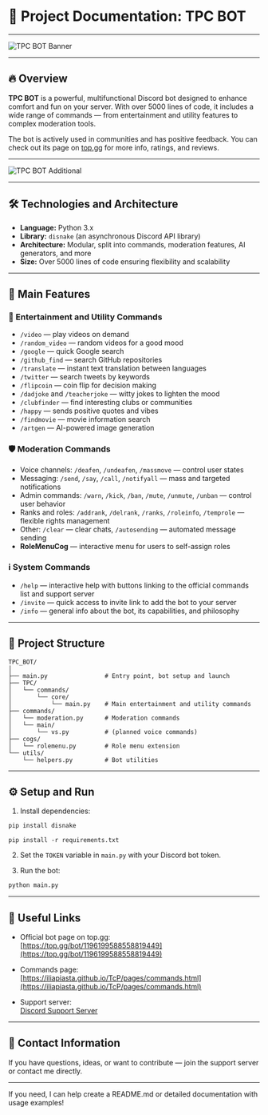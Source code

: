 
# 📘 Project Documentation: TPC BOT

---

![TPC BOT Banner](https://cdn.discordapp.com/avatars/1196199588558819449/a_3a562b89e7a14205baf010e3eaf18c1a.gif?size=1024)

---

## 🔥 Overview

**TPC BOT** is a powerful, multifunctional Discord bot designed to enhance comfort and fun on your server. With over 5000 lines of code, it includes a wide range of commands — from entertainment and utility features to complex moderation tools.

The bot is actively used in communities and has positive feedback. You can check out its page on [top.gg](https://top.gg/bot/1196199588558819449) for more info, ratings, and reviews.

---

![TPC BOT Additional](https://i.imgur.com/9JavKJc.jpeg)

---

## 🛠 Technologies and Architecture

- **Language:** Python 3.x
- **Library:** `disnake` (an asynchronous Discord API library)
- **Architecture:** Modular, split into commands, moderation features, AI generators, and more
- **Size:** Over 5000 lines of code ensuring flexibility and scalability

---

## 🚀 Main Features

### 🎉 Entertainment and Utility Commands

- `/video` — play videos on demand
- `/random_video` — random videos for a good mood
- `/google` — quick Google search
- `/github_find` — search GitHub repositories
- `/translate` — instant text translation between languages
- `/twitter` — search tweets by keywords
- `/flipcoin` — coin flip for decision making
- `/dadjoke` and `/teacherjoke` — witty jokes to lighten the mood
- `/clubfinder` — find interesting clubs or communities
- `/happy` — sends positive quotes and vibes
- `/findmovie` — movie information search
- `/artgen` — AI-powered image generation

### 🛡 Moderation Commands

- Voice channels: `/deafen`, `/undeafen`, `/massmove` — control user states
- Messaging: `/send`, `/say`, `/call`, `/notifyall` — mass and targeted notifications
- Admin commands: `/warn`, `/kick`, `/ban`, `/mute`, `/unmute`, `/unban` — control user behavior
- Ranks and roles: `/addrank`, `/delrank`, `/ranks`, `/roleinfo`, `/temprole` — flexible rights management
- Other: `/clear` — clear chats, `/autosending` — automated message sending
- **RoleMenuCog** — interactive menu for users to self-assign roles

### ℹ️ System Commands

- `/help` — interactive help with buttons linking to the official commands list and support server
- `/invite` — quick access to invite link to add the bot to your server
- `/info` — general info about the bot, its capabilities, and philosophy

---

## 📂 Project Structure

```
TPC_BOT/
│
├── main.py                # Entry point, bot setup and launch
├── TPC/
│   └── commands/
│       └── core/
│           └── main.py    # Main entertainment and utility commands
├── commands/
│   └── moderation.py      # Moderation commands
│   └── main/
│       └── vs.py          # (planned voice commands)
├── cogs/
│   └── rolemenu.py        # Role menu extension
└── utils/
    └── helpers.py         # Bot utilities
```

---

## ⚙️ Setup and Run

1. Install dependencies:

```bash
pip install disnake
```

```bush
pip install -r requirements.txt
```


2. Set the `TOKEN` variable in `main.py` with your Discord bot token.

3. Run the bot:

```bash
python main.py
```

---

## 🔗 Useful Links

- Official bot page on top.gg:  
  [https://top.gg/bot/1196199588558819449](https://top.gg/bot/1196199588558819449)

- Commands page:  
  [https://iliapiasta.github.io/TcP/pages/commands.html](https://iliapiasta.github.io/TcP/pages/commands.html)

- Support server:  
  [Discord Support Server](https://discord.com/channels/1242558139262435328/1275577431658594356)

---

## 🙌 Contact Information

If you have questions, ideas, or want to contribute — join the support server or contact me directly.

---

If you need, I can help create a README.md or detailed documentation with usage examples!
